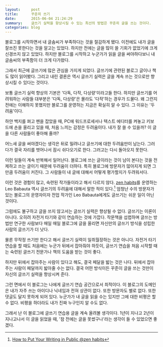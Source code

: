 ```yaml
---
layout:     post
title:      꾸준히 쓰기
date:       2015-06-04 21:24:29
summary:    글쓰기 실력을 향상시킬 수 있는 최선의 방법은 꾸준히 글을 쓰는 것이다.
categories: blog
---
```


블로그를 시작하면서 내 글솜씨가 부족하다는 것을 절감하게 됐다. 이전에도 내가 글을 잘쓰진 못한다는 것을 알고는 있었다. 하지만 전에는 글을 많이 쓸 기회가 없었기에 크게 신경쓰지 않고 있었다. 하지만 블로그를 시작하고 누군가가 읽을 글을 써야하다보니 내 글솜씨의 부족함이 더 크게 다가왔다.

그래서 최근에 글쓰기에 많은 관심을 가지게 되었다. 글쓰기에 관련된 블로그 글이나 책도 많이 읽어봤다. 그리고 내린 결론은 역시 글쓰기 실력은 글을 계속 쓰는 것으로만 향상시킬 수 있다는 것이다. 

보통 글쓰기 실력 향상의 기본은 '다독, 다작, 다상량'이라고들 한다. 하지만 글쓰기를 어려워하는 사람들 대부분은 '다독, 다상량'은 몰라도 '다작'하는 경우가 드물다. 왜 그런지 전에는 이해하지 못했지만 블로그를 운영하는 지금은 확실히 알 수 있다. 그 이유는 '두려움'이다.

하얀 백지를 펴고 펜을 잡았을 때, PC에 워드프로세서나 텍스트 에디터를 켜놓고 키보드에 손을 올리고 있을 때, 처음 느끼는 감정은 두려움이다. 내가 잘 쓸 수 있을까? 이 글을 다른 사람들이 좋아해 줄까?

어느새 글을 써야겠다는 생각은 뒤로 밀려나고 글쓰기에 대한 두려움만이 남는다. 그러다가 결국 자리를 벗어나서 잠시 쉬다오기로 한다. 그러고는 다시 돌아오지 못한다. 

이런 일들이 계속 반복해서 일어난다. 블로그에 쓰는 글이라는 것이 남이 본다는 것을 전제하고 쓰는 글이기 때문에 두려움이 더하다. 특히 블로그에 방문자가 많아지게 되면 그만큼 두려움이 커진다. 그 사람들이 내 글에 대해서 어떻게 평가할지가 두려워서다.

이런 것은 경험이 많고, 숙련된 작가들이라고 해서 다르지 않다. [zen habits](http://zenhabits.net/)를 운영하는 Leo Babauta 역시 글쓰기의 두려움에 대해서 말한 적이 있다.[^1] 엄청난 수의 방문자가 있는 블로그의 운영자이자 전업 작가인 Leo Babauta에게도 글쓰기는 쉬운 일이 아닌 것이다.

그럼에도 불구하고 글을 쓰지 않고서는 글쓰기 실력은 향상될 수 없다. 글쓰기는 이론이 아니다. 오히려 자전거 타기와 같이 연습하는 것에 가깝다. 작문책을 섭렵하며 글쓰는 방법만 연구한 사람보다 매일 매일 블로그에 글을 올리면 자신만의 글쓰기 방식을 성립한 사람의 글쓰기가 더 낫다. 

물론 무작정 쓰기만 한다고 해서 글쓰기 실력이 일취월장하는 것은 아니다. 자전거 타기 연습을 할 때도 처음에는 누군가 뒤에서 잡아줘야 하듯이, 글쓰기 연습을 처음 시작할 때는 숙련된 글쓰기 전문가나 책의 도움을 받는 것이 좋다. 

하지만 뒤에서 잡아주는 사람이 있다고 해도, 결국 페달을 밟는 것은 나다. 뒤에서 잡아주는 사람이 페달까지 밟아줄 수는 없다. 결국 어떤 방식이든 꾸준이 글을 쓰는 것만이 자신의 글쓰기 실력을 향상시켜 준다. 

그런 면에서 이 블로그는 나에게 글쓰기 연습 공간으로서 최적이다. 이 블로그의 도메인은 내가 자주 쓰는 아이디나 닉네임과 전혀 상관이 없다. 또한 방문자도 별로 없다. 또한 댓글도 달지 못하게 되어 있다. 누군가가 내 글을 읽을 수는 있지만 그에 대한 비평은 할 수 없다. 비평을 하더라도 내가 진짜 누구인지 알 수도 없다.

그래서 난 이 블로그에 글쓰기 연습용 글을 계속 올려볼 생각이다. 1년이 지나고 2년이 지나고나서 이 글을 읽었을 때, '참 전에는 글을 못썼구나'라는 생각이 들 수 있었으면 좋겠다.



[^1]: [How to Put Your Writing in Public @zen habits](http://zenhabits.net/public/)
